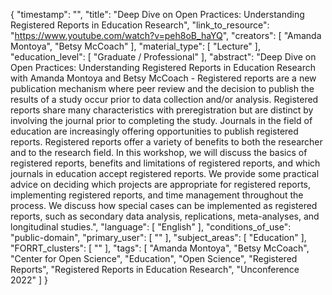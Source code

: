 {
    "timestamp": "",
    "title": "Deep Dive on Open Practices: Understanding Registered Reports in Education Research",
    "link_to_resource": "https://www.youtube.com/watch?v=peh8oB_haYQ",
    "creators": [
        "Amanda Montoya",
        "Betsy McCoach"
    ],
    "material_type": [
        "Lecture"
    ],
    "education_level": [
        "Graduate / Professional"
    ],
    "abstract": "Deep Dive on Open Practices: Understanding Registered Reports in Education Research with Amanda Montoya and Betsy McCoach - Registered reports are a new publication mechanism where peer review and the decision to publish the results of a study occur prior to data collection and/or analysis. Registered reports share many characteristics with preregistration but are distinct by involving the journal prior to completing the study. Journals in the field of education are increasingly offering opportunities to publish registered reports. Registered reports offer a variety of benefits to both the researcher and to the research field. In this workshop, we will discuss the basics of registered reports, benefits and limitations of registered reports, and which journals in education accept registered reports. We provide some practical advice on deciding which projects are appropriate for registered reports, implementing registered reports, and time management throughout the process. We discuss how special cases can be implemented as registered reports, such as secondary data analysis, replications, meta-analyses, and longitudinal studies.",
    "language": [
        "English"
    ],
    "conditions_of_use": "public-domain",
    "primary_user": [
        ""
    ],
    "subject_areas": [
        "Education"
    ],
    "FORRT_clusters": [
        ""
    ],
    "tags": [
        "Amanda Montoya",
        "Betsy McCoach",
        "Center for Open Science",
        "Education",
        "Open Science",
        "Registered Reports",
        "Registered Reports in Education Research",
        "Unconference 2022"
    ]
}